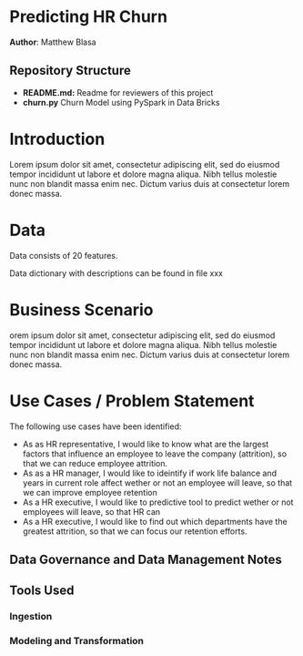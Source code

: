 # Predicting HR Churn 

**Author**: Matthew Blasa

## Repository Structure

- <b>README.md:</b> Readme for reviewers of this project 
- <b>churn.py</b> Churn Model using PySpark in Data Bricks

# Introduction

Lorem ipsum dolor sit amet, consectetur adipiscing elit, sed do eiusmod tempor incididunt ut labore et dolore magna aliqua. Nibh tellus molestie nunc non blandit massa enim nec. Dictum varius duis at consectetur lorem donec massa.

# Data 

Data consists of 20 features. 

Data dictionary with descriptions can be found in file xxx 

# Business Scenario

orem ipsum dolor sit amet, consectetur adipiscing elit, sed do eiusmod tempor incididunt ut labore et dolore magna aliqua. Nibh tellus molestie nunc non blandit massa enim nec. Dictum varius duis at consectetur lorem donec massa.


# Use Cases / Problem Statement

The following use cases have been identified:
 - As as HR representative, I would like to know what are the largest factors that influence an employee to leave the company (attrition), so that we can reduce employee attrition.
 - As as a HR manager, I would like to ideintify if work life balance and years in current role affect wether or not an employee will leave, so that we can improve employee retention
 - As a HR executive, I would like to predictive tool to predict wether or not employees will leave, so that HR can 
 - As a HR executive, I would like to find out which departments have the greatest attrition, so that we can focus our retention efforts. 

## Data Governance and Data Management Notes

## Tools Used 

### Ingestion 

### Modeling and Transformation 

###  
